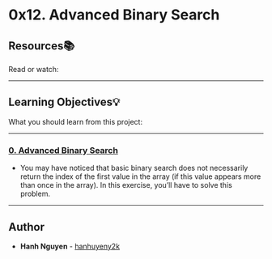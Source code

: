 # 0x12. Advanced Binary Search

## Resources:books:
Read or watch:

---
## Learning Objectives:bulb:
What you should learn from this project:

---

### [0. Advanced Binary Search](./0-advanced_binary.c)
* You may have noticed that basic binary search does not necessarily return the index of the first value in the array (if this value appears more than once in the array).
In this exercise, you’ll have to solve this problem.

---

## Author
* **Hanh Nguyen** - [hanhuyeny2k](github.com/hanhuyeny2k)